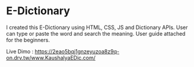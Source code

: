 # E-Dictionary
I created this E-Dictionary using HTML, CSS, JS and Dictionary APIs. User can type or paste the word and search the meaning. User guide attached for the beginners.  

Live Dimo : https://2eao5bqj1gnzeyuzoa8z9q-on.drv.tw/www.KaushalyaEDic.com/ 
